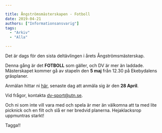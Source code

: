 ```yaml
---

title: Ångströmsmästerskapen - Fotboll
date: 2019-04-21
authors: ["Informationsansvarig"]
tags:
  - "Arkiv"
  - "Alla"

---
```


Det är dags för den sista deltävlingen i årets Ångströmsmästerskap.

Denna gång är det **FOTBOLL** som gäller, och DV är mer än laddade.
Mästerskapet kommer gå av stapeln den **5 maj** från 12.30 på Ekebydalens gräsplaner.

Anmälan hittar ni [här](https://forms.gle/ewvN3hAUqrfZTAFy6), senaste dag att
anmäla sig är den **28 April**.

Vid frågor, kontakta dv-sport@utn.se.

Och ni som inte vill vara med och spela är mer än välkomna att ta med lite picknick
och en filt och slå er ner bredvid planerna. Hejaklacksrop uppmuntras starkt!

Tagga!!